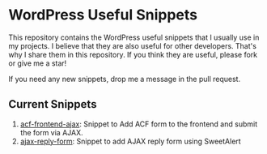 # WordPress Useful Snippets
This repository contains the WordPress useful snippets that I usually use in my projects. I believe that they are also useful
for other developers. That's why I share them in this repository. 
If you think they are useful, please fork or give me a star!

If you need any new snippets, drop me a message in the pull request.
## Current Snippets
1. [acf-frontend-ajax](./acf-frontend-ajax/): Snippet to Add ACF form to the frontend and submit the form via AJAX.
2. [ajax-reply-form](./ajax-reply-form/): Snippet to add AJAX reply form using SweetAlert